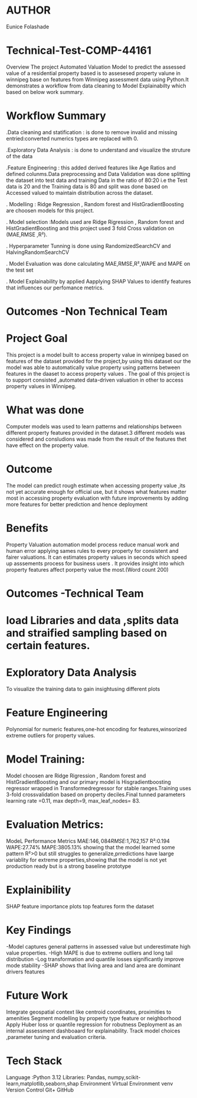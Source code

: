 # AUTHOR 
Eunice Folashade

# Technical-Test-COMP-44161

Overview
The project Automated Valuation Model to predict the assessed value of a residential property based is to assesesed property valune in winnipeg base on features  from Winnipeg assessment data using Python.It demonstrates a workflow from data cleaning to Model Explainabilty which based on below work summary.  

# Workflow Summary 

.Data cleaning and statification : is done to remove invalid and missing entried:converted numerics types are replaced with 0.
 
.Exploratory Data Analysis : is done to understand and visualize the struture of the data

.Feature Engineering : this added derived features like Age Ratios and defined colunms.Data preprocessing and Data Validation was done splitting the dataset into test data and training Data in the ratio of 80:20 i.e the Test data is 20 and the Training data is 80 and split was done based on Accessed valued to maintain distribution across the dataset.

. Modelling : Ridge Regression , Random forest and HistGradientBoosting are choosen models for this project.

. Model selection :Models used are Ridge Rigression , Random forest and HistGradientBoosting and this project used 3 fold Cross validation on (MAE,RMSE ,R²).

. Hyperparameter Tunning is done using RandomizedSearchCV and HalvingRandomSearchCV

. Model Evaluation was done calculating MAE,RMSE,R²,WAPE and MAPE on the test set
 
. Model Explainability by applied Aapplying SHAP Values to identify features that influences our perfomance metrics. 


# Outcomes -Non Technical Team
# Project Goal
This project is a model built to access property value in winnipeg based on features of the dataset provided for the project,by using this dataset our the model was able to automatically value property using patterns between features in the daaset to access property values . The goal of this project is to support consisted ,automated data-driven valuation  in other to access property values in Winnipeg.
# What was done
Computer models was used to learn patterns and relationships between different property features provided in the dataset.3 different models was considered and consludions was made from the result of the features thet have effect on the property value.
# Outcome
The model can predict rough estimate when accessing property value ,its not yet accurate enough for official use, but it shows what features matter most in accessing property evaluation with future improvements by adding more features for better prediction and hence deployment 
# Benefits
Property Valuation automation model process reduce manual work and human error applying sames rules to every property for consistent and fairer valuations.
It can estimates property values in seconds which speed up asssements process for business users .
It provides insight into which property features affect porperty value the most.(Word count 200)

# Outcomes -Technical Team
# load Libraries and data ,splits data and straified sampling based on certain features.

# Exploratory Data Analysis 
To visualize the training data to gain insightusing different plots

# Feature Engineering 

Polynomial for numeric features,one-hot encoding for features,winsorized extreme outliers for property values.

#  Model Training: 

Model choosen  are Ridge Rigression , Random forest and HistGradientBoosting and  our primary model is Hisgradientboosting regressor wrapped in Transformedregressor for stable ranges.Training uses 3-fold crossvalidation based on property deciles.Final tunned parameters learning rate =0.11, max depth=9, max_leaf_nodes= 83.

# Evaluation Metrics: 
 ModeL Performance Metrics MAE:$146,084   RMSE:$1,762,157  R²:0.194  WAPE:27.74%  MAPE:3805.13%  showing that the model learned some pattern R²>0  but still struggles to generalize,prredictions have laarge variablity for extreme properties,showing that the model is not yet production ready but is a strong baseline prototype 
 
# Explainibility 
SHAP feature importance plots top features form the dataset

# Key Findings
-Model captures general patterns in assessed value but underestimate high value properties. 
-High MAPE is due to extreme outliers and long tail distribution
-Log transformation and quantile losses significantly improve mode stability
-SHAP shows that living area and land area are dominant drivers features

# Future Work
Integrate geospatial context like centroid coordinates, proximities  to amenities
Segment modelling by property type feature or neighborhood
Apply Huber loss or quantile regression for robutness
Deployment as an internal assessment dashboaard for explainability.
Track model choices ,parameter tuning and evaluation criteria.

# Tech Stack
Language :Python 3.12
Libraries: Pandas, numpy,scikit-learn,matplotlib,seaborn,shap
Environment Virtual Environment venv
Version Control Git+ GitHub

